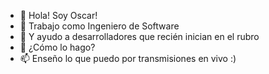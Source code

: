 - 👋 Hola! Soy Oscar! 
- 👀 Trabajo como Ingeniero de Software
- 🌱 Y ayudo a desarrolladores que recién inician en el rubro
- 💞️ ¿Cómo lo hago?
- 📫 Enseño lo que puedo por transmisiones en vivo :) 
